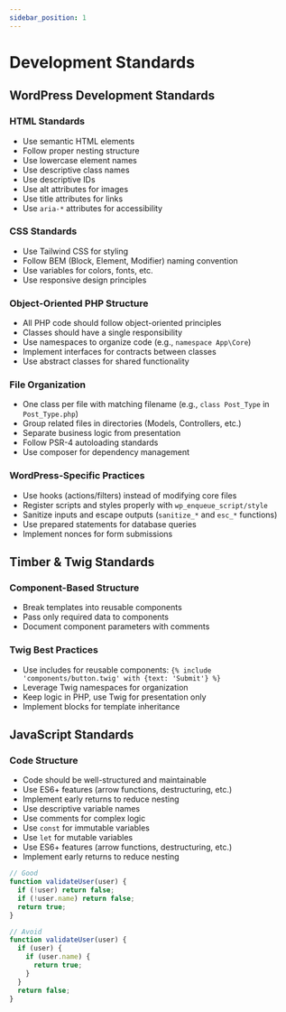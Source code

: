 ```yaml
---
sidebar_position: 1
---
```


# Development Standards

## WordPress Development Standards

### HTML Standards
- Use semantic HTML elements
- Follow proper nesting structure
- Use lowercase element names
- Use descriptive class names
- Use descriptive IDs
- Use alt attributes for images
- Use title attributes for links
- Use `aria-*` attributes for accessibility

### CSS Standards
- Use Tailwind CSS for styling
- Follow BEM (Block, Element, Modifier) naming convention
- Use variables for colors, fonts, etc.
- Use responsive design principles

### Object-Oriented PHP Structure
- All PHP code should follow object-oriented principles
- Classes should have a single responsibility
- Use namespaces to organize code (e.g., `namespace App\Core`)
- Implement interfaces for contracts between classes
- Use abstract classes for shared functionality

### File Organization
- One class per file with matching filename (e.g., `class Post_Type` in `Post_Type.php`)
- Group related files in directories (Models, Controllers, etc.)
- Separate business logic from presentation
- Follow PSR-4 autoloading standards
- Use composer for dependency management

### WordPress-Specific Practices
- Use hooks (actions/filters) instead of modifying core files
- Register scripts and styles properly with `wp_enqueue_script/style`
- Sanitize inputs and escape outputs (`sanitize_*` and `esc_*` functions)
- Use prepared statements for database queries
- Implement nonces for form submissions

## Timber & Twig Standards

### Component-Based Structure
- Break templates into reusable components
- Pass only required data to components
- Document component parameters with comments

### Twig Best Practices
- Use includes for reusable components: `{% include 'components/button.twig' with {text: 'Submit'} %}`
- Leverage Twig namespaces for organization
- Keep logic in PHP, use Twig for presentation only
- Implement blocks for template inheritance

## JavaScript Standards

### Code Structure
- Code should be well-structured and maintainable
- Use ES6+ features (arrow functions, destructuring, etc.)
- Implement early returns to reduce nesting
- Use descriptive variable names
- Use comments for complex logic
- Use `const` for immutable variables
- Use `let` for mutable variables
- Use ES6+ features (arrow functions, destructuring, etc.)
- Implement early returns to reduce nesting
```javascript
// Good
function validateUser(user) {
  if (!user) return false;
  if (!user.name) return false;
  return true;
}

// Avoid
function validateUser(user) {
  if (user) {
    if (user.name) {
      return true;
    }
  }
  return false;
}
```